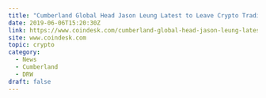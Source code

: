 ```yaml
---
title: "Cumberland Global Head Jason Leung Latest to Leave Crypto Trading Firm"
date: 2019-06-06T15:20:30Z
link: https://www.coindesk.com/cumberland-global-head-jason-leung-latest-to-leave-crypto-trading-firm?utm_medium=RSS&utm_source=hune
site: www.coindesk.com
topic: crypto
category:
  - News
  - Cumberland
  - DRW
draft: false
---
```

